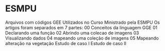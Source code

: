 # ESMPU
Arquivos com códigos GEE Utilizados no Curso Ministrado pela ESMPU
Os artigos foram separados em 7 partes:
00 Conceitos da linguagem GGE
01 Declarando uma função
02 Abrindo uma colecao de imagens
03 Visualizando dados
04 mapeando uma coleção de imagens
05 Mapeando alteração na vegetação
Estudo de caso I
Estudo de caso II
